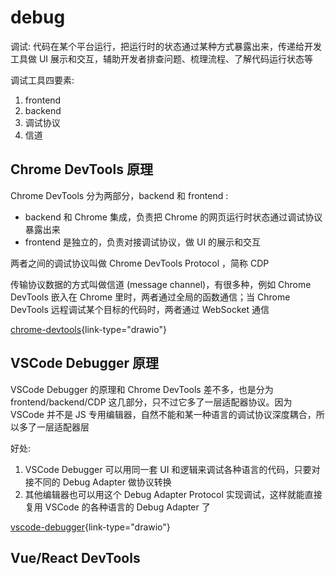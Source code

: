 # debug

调试: 代码在某个平台运行，把运行时的状态通过某种方式暴露出来，传递给开发工具做 UI 展示和交互，辅助开发者排查问题、梳理流程、了解代码运行状态等

调试工具四要素:
1. frontend
1. backend
1. 调试协议
1. 信道

## Chrome DevTools 原理

Chrome DevTools 分为两部分，backend 和 frontend :
+ backend 和 Chrome 集成，负责把 Chrome 的网页运行时状态通过调试协议暴露出来
+ frontend 是独立的，负责对接调试协议，做 UI 的展示和交互

两者之间的调试协议叫做 Chrome DevTools Protocol ，简称 CDP

传输协议数据的方式叫做信道 (message channel)，有很多种，例如 Chrome DevTools 嵌入在 Chrome 里时，两者通过全局的函数通信；当 Chrome DevTools 远程调试某个目标的代码时，两者通过 WebSocket 通信

[chrome-devtools](./drawio/chrome-devtools.drawio){link-type="drawio"}


## VSCode Debugger 原理

VSCode Debugger 的原理和 Chrome DevTools 差不多，也是分为 frontend/backend/CDP 这几部分，只不过它多了一层适配器协议。因为 VSCode 并不是 JS 专用编辑器，自然不能和某一种语言的调试协议深度耦合，所以多了一层适配器层

好处:
1. VSCode Debugger 可以用同一套 UI 和逻辑来调试各种语言的代码，只要对接不同的 Debug Adapter 做协议转换
1. 其他编辑器也可以用这个 Debug Adapter Protocol 实现调试，这样就能直接复用 VSCode 的各种语言的 Debug Adapter 了

[vscode-debugger](./drawio/vscode-debugger.drawio){link-type="drawio"}


## Vue/React DevTools

